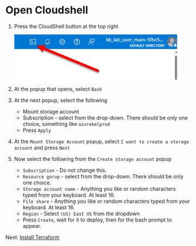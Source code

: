 # Open Cloudshell

1. Press the CloudShell button at the top right

    ![open](../../images/02-open-cloudshell.png)
1. At the popup that opens, select `Bash`
1. At the next popup, select the following
    * Mount storage account
    * Subscription - select from the drop-down. There should be only one choice, something like `azurekmlprod`
    * Press `Apply`
1. At the `Mount Storage Account` popup, select `I want to create a storage account` and press `Next`
1. Now select the following from the `Create storage account` popup
    * `Subscription` - Do not change this.
    * `Resource gorup` - select from the drop-down. There should be only one choice.
    * `Storage account name` - Anything you like or random characters typed from your keyboard. At least 16.
    * `File share` - Anything you like or random characters typed from your keyboard. At least 16.
    * `Region` - Select `(US) East US` from the dropdown
    * Press `Create`, wait for it to deploy, then for the bash prompt to appear.

Next: [Install Terraform](./03-install-terraform.md)
